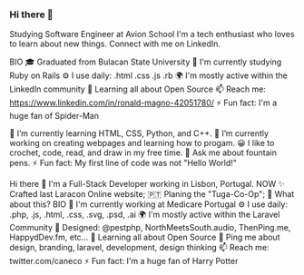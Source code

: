 ### Hi there 👋

Studying Software Engineer at Avion School 
I'm a tech enthusiast who loves to learn about new things. Connect with me on LinkedIn.

BIO
🎓 Graduated from Bulacan State University 
🏢 I'm currently studying Ruby on Rails
⚙️ I use daily: .html .css .js .rb
🌍 I'm mostly active within the LinkedIn community
🌱 Learning all about Open Source
📫 Reach me: https://www.linkedin.com/in/ronald-magno-42051780/
⚡️ Fun fact: I'm a huge fan of Spider-Man


🌱 I’m currently learning HTML, CSS, Python, and C++.
🔭 I’m currently working on creating webpages and learning how to progam.
😀 I like to crochet, code, read, and draw in my free time.
💬 Ask me about fountain pens.
⚡ Fun fact: My first line of code was not "Hello World!"


Hi there 👋
I'm a Full-Stack Developer working in Lisbon, Portugal.
NOW
✨ Crafted last Laracon Online website;
🇵🇹 Planing the "Tuga-Co-Op";
🍑 What about this?
BIO
🏢 I'm currently working at Medicare Portugal
⚙️ I use daily: .php, .js, .html, .css, .svg, .psd, .ai
🌍 I'm mostly active within the Laravel Community
💅 Designed: @pestphp, NorthMeetsSouth.audio, ThenPing.me, HappydDev.fm, etc…
🌱 Learning all about Open Source
💬 Ping me about design, branding, laravel, development, design thinking
📫 Reach me: twitter.com/caneco
⚡️ Fun fact: I'm a huge fan of Harry Potter
